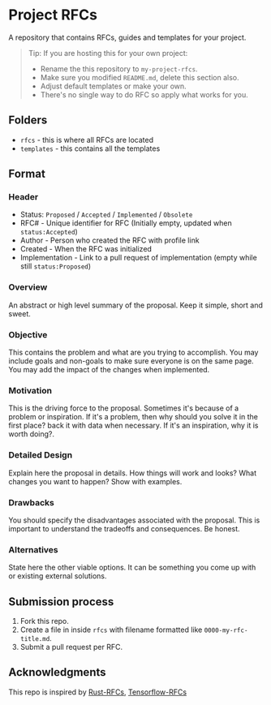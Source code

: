 # Project RFCs

A repository that contains RFCs, guides and templates for your project.

> Tip: If you are hosting this for your own project:
> * Rename the this repository to `my-project-rfcs`.
> * Make sure you modified `README.md`, delete this section also.
> * Adjust default templates or make your own.
> * There's no single way to do RFC so apply what works for you.

## Folders

* `rfcs` - this is where all RFCs are located
* `templates` - this contains all the templates

## Format

### Header
- Status: `Proposed` / `Accepted` / `Implemented` / `Obsolete`
- RFC# - Unique identifier for RFC (Initially empty, updated when `status:Accepted`)
- Author - Person who created the RFC with profile link
- Created - When the RFC was initialized
- Implementation - Link to a pull request of implementation (empty while still `status:Proposed`)

### Overview

An abstract or high level summary of the proposal. Keep it simple, short and sweet.

### Objective

This contains the problem and what are you trying to accomplish. You may include goals and non-goals to make sure everyone is on the same page. You may add the impact of the changes when implemented.

### Motivation

This is the driving force to the proposal. Sometimes it's because of a problem or inspiration. If it's a problem, then why should you solve it in the first place? back it with data when necessary. If it's an inspiration, why it is worth doing?.

### Detailed Design

Explain here the proposal in details. How things will work and looks? What changes you want to happen? Show with examples.

### Drawbacks

You should specify the disadvantages associated with the proposal. This is important to understand the tradeoffs and consequences. Be honest.

### Alternatives

State here the other viable options. It can be something you come up with or existing external solutions.

## Submission process

1. Fork this repo.
2. Create a file in inside `rfcs` with filename formatted like `0000-my-rfc-title.md`.
3. Submit a pull request per RFC.

## Acknowledgments

This repo is inspired by [Rust-RFCs](https://github.com/rust-lang/rfcs), [Tensorflow-RFCs](https://github.com/tensorflow/community/blob/master/rfcs/yyyymmdd-rfc-template.md)